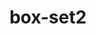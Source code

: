 ---
layout: amazon-affiliate
title: "box-set2"
info: This page is 'blank' but serves up the analytics code, fb tracking pixel, and amazon affiliate link before forwarding to Amazon.
FB Ad: Box Set - Wood Fantasy Long
redirect-url: http://www.amazon.com/Valley-Ten-Crescents-Box-Set-ebook/dp/B00IGJQZ7O/
affiliate-code: fbbxlng-20
---